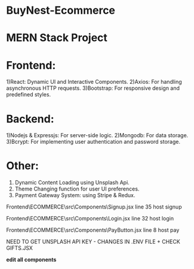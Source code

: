# BuyNest-Ecommerce
# MERN Stack Project
# Frontend:
1)React: Dynamic UI and Interactive Components.
2)Axios: For handling asynchronous HTTP requests.
3)Bootstrap: For responsive design and predefined styles.

# Backend:
1)Nodejs & Expressjs: For server-side logic.
2)Mongodb: For data storage.
3)Bcrypt: For implementing user authentication and password storage.

# Other:
1) Dynamic Content Loading using Unsplash Api.
2) Theme Changing function for user UI preferences.
3) Payment Gateway System: using Stripe & Redux.

Frontend\ECOMMERCE\src\Components\Signup.jsx
line 35 host signup

Frontend\ECOMMERCE\src\Components\Login.jsx
line 32 host login

Frontend\ECOMMERCE\src\Components\PayButton.jsx
line 8 host pay

NEED TO GET UNSPLASH API KEY - CHANGES IN .ENV FILE + CHECK GIFTS.JSX



**edit all components**